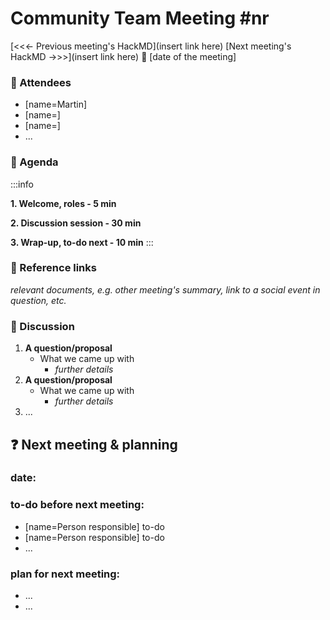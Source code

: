 # Community Team Meeting #nr

[<<<- Previous meeting's HackMD](insert link here)
[Next meeting's HackMD ->>>](insert link here)
**:calendar:** [date of the meeting]



### :wave: Attendees
- [name=Martin] 
- [name=]
- [name=]
- ...

### :pencil: Agenda 


:::info

**1. Welcome, roles - 5 min**

**2. Discussion session - 30 min**

**3. Wrap-up, to-do next - 10 min**
:::

### :construction: Reference links
*relevant documents, e.g. other meeting's summary, link to a social event in question, etc.*

### :mega: Discussion

1. **A question/proposal**
    - What we came up with
        - *further details*
2. **A question/proposal**
    - What we came up with
        - *further details*
3. ...





:question: Next meeting & planning
---
### date:

### to-do before next meeting:
- [name=Person responsible] to-do
- [name=Person responsible] to-do
- ...

### plan for next meeting:
- ...
- ...